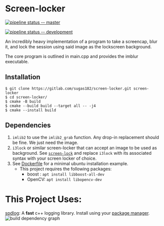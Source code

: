 # Screen-locker
[![pipeline status -- master](https://gitlab.com/sugas182/screen-locker/badges/master/pipeline.svg)](https://gitlab.com/sugas182/screen-locker/commits/master) 

[![pipeline status -- development](https://gitlab.com/sugas182/screen-locker/badges/development/pipeline.svg)](https://gitlab.com/sugas182/screen-locker/commits/development) 

An incredibly heavy implementation of a program to take a screencap, blur it, and lock the session using said image as the lockscreen background. 

The core program is outlined in main.cpp and provides the imblur executable. 
## Installation

```
$ git clone https://gitlab.com/sugas182/screen-locker.git screen-locker
$ cd screen-locker/ 
$ cmake -B build 
$ cmake --build build --target all -- -j4 
$ cmake --install build
```

## Dependencies
1) `imlib2` to use the `imlib2_grab` function. Any drop-in replacement should be fine. We just need the image. 
2) `i3lock` or similar screen-locker that can accept an image to be used as background. See [`screen-lock`](./screen-lock) and replace `i3lock` with its associated syntax with your screen locker of choice.
3) See [Dockerfile](./Dockerfile) for a minimal ubuntu installation example.
    - This project requires the following packages:
        - boost : `apt install libboost-all-dev`
        - OpenCV: `apt install libopencv-dev` 

# This Project Uses: 

[spdlog](https://github.com/gabime/spdlog): A **fast**  c++ logging library. Install using your [package manager](https://github.com/gabime/spdlog#package-managers).
![build dependency graph](../../doc/deps.png)
